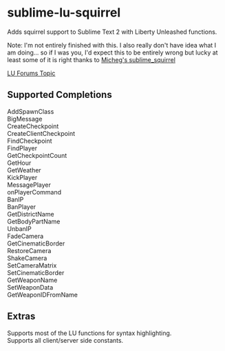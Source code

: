 sublime-lu-squirrel
================

Adds squirrel support to Sublime Text 2 with Liberty Unleashed functions.

Note: I'm not entirely finished with this. I also really don't have idea what I am doing... so if I was you, I'd expect this
to be entirely wrong but lucky at least some of it is right thanks to [Micheg's sublime_squirrel](https://github.com/micheg/sublime_squirrel)


[LU Forums Topic](http://forum.liberty-unleashed.co.uk/index.php/topic,1820.0.html)

Supported Completions
----------------

AddSpawnClass  
BigMessage  
CreateCheckpoint  
CreateClientCheckpoint  
FindCheckpoint  
FindPlayer  
GetCheckpointCount  
GetHour  
GetWeather  
KickPlayer  
MessagePlayer  
onPlayerCommand  
BanIP  
BanPlayer  
GetDistrictName  
GetBodyPartName  
UnbanIP  
FadeCamera  
GetCinematicBorder    
RestoreCamera  
ShakeCamera  
SetCameraMatrix  
SetCinematicBorder  
GetWeaponName  
SetWeaponData  
GetWeaponIDFromName  

Extras
----------------
Supports most of the LU functions for syntax highlighting.  
Supports all client/server side constants.

